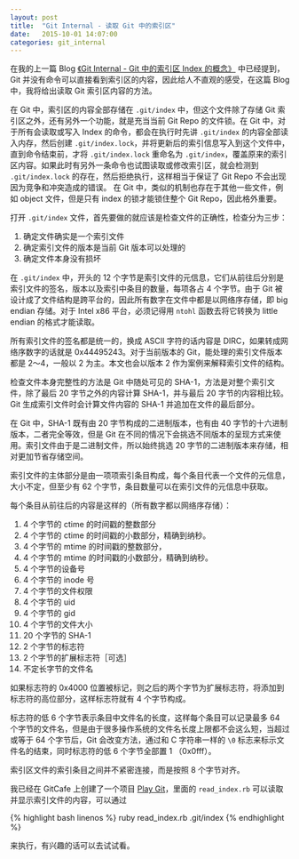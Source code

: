 ```yaml
---
layout: post
title:  "Git Internal - 读取 Git 中的索引区"
date:   2015-10-01 14:07:00
categories: git_internal
---
```


在我的上一篇 Blog [《Git Internal - Git 中的索引区 Index 的概念》](/git_internal/2015/10/01/git-index-concept.html) 中已经提到，Git 并没有命令可以直接看到索引区的内容，因此给人不直观的感受，在这篇 Blog 中，我将给出读取 Git 索引区内容的方法。

在 Git 中，索引区的内容全部存储在 `.git/index` 中，但这个文件除了存储 Git 索引区之外，还有另外一个功能，就是充当当前 Git Repo 的文件锁。在 Git 中，对于所有会读取或写入 Index 的命令，都会在执行时先讲 `.git/index` 的内容全部读入内存，然后创建 `.git/index.lock`，并将更新后的索引信息写入到这个文件中，直到命令结束前，才将 `.git/index.lock` 重命名为 `.git/index`，覆盖原来的索引区内容。如果此时有另外一条命令也试图读取或修改索引区，就会检测到 `.git/index.lock` 的存在，然后拒绝执行，这样相当于保证了 Git Repo 不会出现因为竞争和冲突造成的错误。 在 Git 中，类似的机制也存在于其他一些文件，例如 object 文件，但是只有 index 的锁才能锁住整个 Git Repo，因此格外重要。

打开 `.git/index` 文件，首先要做的就应该是检查文件的正确性，检查分为三步：

1. 确定文件确实是一个索引文件
2. 确定索引文件的版本是当前 Git 版本可以处理的
3. 确定文件本身没有损坏

在 `.git/index` 中，开头的 12 个字节是索引文件的元信息，它们从前往后分别是索引文件的签名，版本以及索引中条目的数量，每项各占 4 个字节。由于 Git 被设计成了文件结构是跨平台的，因此所有数字在文件中都是以网络序存储，即 big endian 存储。对于 Intel x86 平台，必须记得用 `ntohl` 函数去将它转换为 little endian 的格式才能读取。

所有索引文件的签名都是统一的，换成 ASCII 字符的话内容是 DIRC，如果转成网络序数字的话就是 0x44495243。对于当前版本的 Git，能处理的索引文件版本都是 2～4，一般以 2 为主。本文也会以版本 2 作为案例来解释索引文件的结构。

检查文件本身完整性的方法是 Git 中随处可见的 SHA-1，方法是对整个索引文件，除了最后 20 字节之外的内容计算 SHA-1，并与最后 20 字节的内容相比较。Git 生成索引文件时会计算文件内容的 SHA-1 并追加在文件的最后部分。

在 Git 中，SHA-1 既有由 20 字节构成的二进制版本，也有由 40 字节的十六进制版本，二者完全等效，但是 Git 在不同的情况下会挑选不同版本的呈现方式来使用。索引文件由于是二进制文件，所以始终挑选 20 字节的二进制版本来存储，相对更加节省存储空间。

索引文件的主体部分是由一项项索引条目构成，每个条目代表一个文件的元信息，大小不定，但至少有 62 个字节，条目数量可以在索引文件的元信息中获取。

每个条目从前往后的内容是这样的（所有数字都以网络序存储）：

1. 4 个字节的 ctime 的时间戳的整数部分
2. 4 个字节的 ctime 的时间戳的小数部分，精确到纳秒。
3. 4 个字节的 mtime 的时间戳的整数部分，
4. 4 个字节的 mtime 的时间戳的小数部分，精确到纳秒。
5. 4 个字节的设备号
6. 4 个字节的 inode 号
7. 4 个字节的文件权限
8. 4 个字节的 uid
9. 4 个字节的 gid
10. 4 个字节的文件大小
11. 20 个字节的 SHA-1
12. 2 个字节的标志符
13. 2 个字节的扩展标志符［可选］
14. 不定长字节的文件名

如果标志符的 0x4000 位置被标记，则之后的两个字节为扩展标志符，将添加到标志符的高位部分，这样标志符就有 4 个字节构成。

标志符的低 6 个字节表示条目中文件名的长度，这样每个条目可以记录最多 64 个字节的文件名，但是由于很多操作系统的文件名长度上限都不会这么短，当超过或等于 64 个字节后，Git 会改变方法，通过和 C 字符串一样的 `\0` 标志来标示文件名的结束，同时标志符的低 6 个字节全部置 1 （0x0fff）。

索引区文件的索引条目之间并不紧密连接，而是按照 8 个字节对齐。

我已经在 GitCafe 上创建了一个项目 [Play Git](https://gitcafe.com/bachue/play_git)，里面的 `read_index.rb` 可以读取并显示索引文件的内容，可以通过

{% highlight bash linenos %}
ruby read_index.rb .git/index
{% endhighlight %}

来执行，有兴趣的话可以去试试看。

